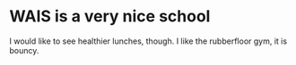 # WAIS is a very nice school
I would like to see healthier lunches, though.
I like the rubberfloor gym, it is bouncy.
